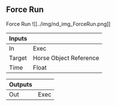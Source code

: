 ## Force Run
Force Run
![[../img/nd_img_ForceRun.png]]

|Inputs||
|--|--|
| In | Exec |
| Target | Horse Object Reference |
| Time | Float |

|Outputs||
|--|--|
| Out | Exec |
